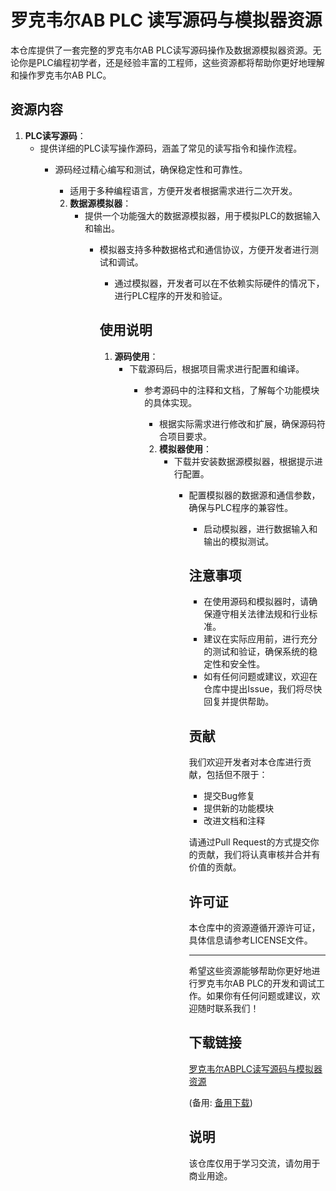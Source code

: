 # 罗克韦尔AB PLC 读写源码与模拟器资源

本仓库提供了一套完整的罗克韦尔AB PLC读写源码操作及数据源模拟器资源。无论你是PLC编程初学者，还是经验丰富的工程师，这些资源都将帮助你更好地理解和操作罗克韦尔AB PLC。

## 资源内容

1. **PLC读写源码**：
   - 提供详细的PLC读写操作源码，涵盖了常见的读写指令和操作流程。
      - 源码经过精心编写和测试，确保稳定性和可靠性。
         - 适用于多种编程语言，方便开发者根据需求进行二次开发。

         2. **数据源模拟器**：
            - 提供一个功能强大的数据源模拟器，用于模拟PLC的数据输入和输出。
               - 模拟器支持多种数据格式和通信协议，方便开发者进行测试和调试。
                  - 通过模拟器，开发者可以在不依赖实际硬件的情况下，进行PLC程序的开发和验证。

                  ## 使用说明

                  1. **源码使用**：
                     - 下载源码后，根据项目需求进行配置和编译。
                        - 参考源码中的注释和文档，了解每个功能模块的具体实现。
                           - 根据实际需求进行修改和扩展，确保源码符合项目要求。

                           2. **模拟器使用**：
                              - 下载并安装数据源模拟器，根据提示进行配置。
                                 - 配置模拟器的数据源和通信参数，确保与PLC程序的兼容性。
                                    - 启动模拟器，进行数据输入和输出的模拟测试。

                                    ## 注意事项

                                    - 在使用源码和模拟器时，请确保遵守相关法律法规和行业标准。
                                    - 建议在实际应用前，进行充分的测试和验证，确保系统的稳定性和安全性。
                                    - 如有任何问题或建议，欢迎在仓库中提出Issue，我们将尽快回复并提供帮助。

                                    ## 贡献

                                    我们欢迎开发者对本仓库进行贡献，包括但不限于：
                                    - 提交Bug修复
                                    - 提供新的功能模块
                                    - 改进文档和注释

                                    请通过Pull Request的方式提交你的贡献，我们将认真审核并合并有价值的贡献。

                                    ## 许可证

                                    本仓库中的资源遵循开源许可证，具体信息请参考LICENSE文件。

                                    ---

                                    希望这些资源能够帮助你更好地进行罗克韦尔AB PLC的开发和调试工作。如果你有任何问题或建议，欢迎随时联系我们！

                                    ## 下载链接
                                    [罗克韦尔ABPLC读写源码与模拟器资源](https://pan.quark.cn/s/349ed42984ac) 

                                    (备用: [备用下载](https://pan.baidu.com/s/1jpkS0JcsSvOLlWrQlfkJvw?pwd=1234))

                                    ## 说明

                                    该仓库仅用于学习交流，请勿用于商业用途。
